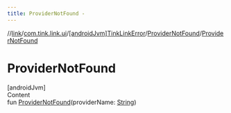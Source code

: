 ```yaml
---
title: ProviderNotFound -
---
```

//[link](../../../index.md)/[com.tink.link.ui](../../index.md)/[[androidJvm]TinkLinkError](../index.md)/[ProviderNotFound](index.md)/[ProviderNotFound](-provider-not-found.md)



# ProviderNotFound  
[androidJvm]  
Content  
fun [ProviderNotFound](-provider-not-found.md)(providerName: [String](https://kotlinlang.org/api/latest/jvm/stdlib/kotlin/-string/index.html))  




